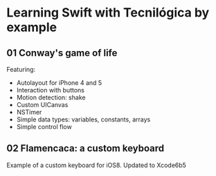 Learning Swift with Tecnilógica by example
==========================================
01 Conway's game of life
------------------------
Featuring:
- Autolayout for iPhone 4 and 5
- Interaction with buttons
- Motion detection: shake
- Custom UICanvas
- NSTimer
- Simple data types: variables, constants, arrays
- Simple control flow

02 Flamencaca: a custom keyboard
------------------------
Example of a custom keyboard for iOS8. Updated to Xcode6b5
